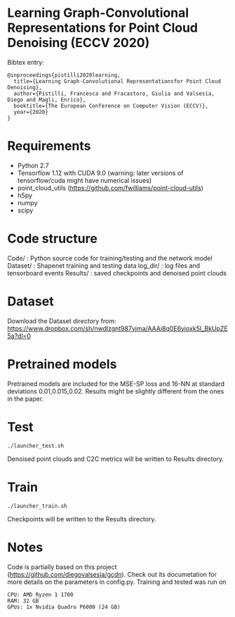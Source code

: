 # Learning Graph-Convolutional Representations for Point Cloud Denoising (ECCV 2020)
Bibtex entry:
```
@inproceedings{pistilli2020learning,
  title={Learning Graph-Convolutional Representationsfor Point Cloud Denoising},
  author={Pistilli, Francesca and Fracastoro, Giulia and Valsesia, Diego and Magli, Enrico},
  booktitle={The European Conference on Computer Vision (ECCV)},
  year={2020}
}
```

# Requirements
- Python 2.7
- Tensorflow 1.12 with CUDA 9.0 (warning: later versions of tensorflow/cuda might have numerical issues)
- point_cloud_utils (https://github.com/fwilliams/point-cloud-utils)
- h5py
- numpy
- scipy

# Code structure
Code/ : Python source code for training/testing and the network model
Dataset/ : Shapenet training and testing data
log_dir/ : log files and tensorboard events
Results/ : saved checkpoints and denoised point clouds 

# Dataset
Download the Dataset directory from: https://www.dropbox.com/sh/nwdlzgnt987yjma/AAAi8q0E6yioxk5I_BkUpZE5a?dl=0

# Pretrained models
Pretrained models are included for the MSE-SP loss and 16-NN at standard deviations 0.01,0.015,0.02. Results might be slightly different from the ones in the paper.

# Test
```
./launcher_test.sh
```
Denoised point clouds and C2C metrics will be written to Results directory. 

# Train
```
./launcher_train.sh
```
Checkpoints will be written to the Results directory.

# Notes
Code is partially based on this project (https://github.com/diegovalsesia/gcdn). Check out its documetation for more details on the parameters in config.py.
Training and tested was run on
```
CPU: AMD Ryzen 1 1700
RAM: 32 GB
GPUs: 1x Nvidia Quadro P6000 (24 GB)
```